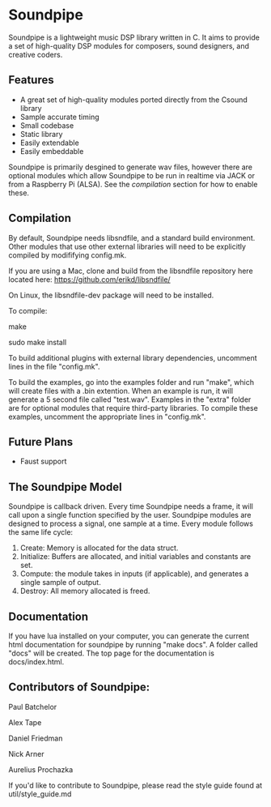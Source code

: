 Soundpipe
=========

Soundpipe is a lightweight music DSP library written in C. It aims to provide
a set of high-quality DSP modules for composers, sound designers,
and creative coders.

Features
---------

- A great set of high-quality modules ported directly from the Csound library
- Sample accurate timing
- Small codebase
- Static library
- Easily extendable
- Easily embeddable

Soundpipe is primarily desgined to generate wav files, however there are
optional modules which allow Soundpipe to be run in realtime via JACK or
from a Raspberry Pi (ALSA). See the *compilation* section for how to enable
these.

Compilation
-----------

By default, Soundpipe needs libsndfile, and a standard build environment. 
Other modules that use other external libraries will need to be explicitly compiled
by modififying config.mk.

If you are using a Mac, clone and build from the libsndfile repository here 
located here: https://github.com/erikd/libsndfile/

On Linux, the libsndfile-dev package will need to be installed.

To compile:

make

sudo make install

To build additional plugins with external library dependencies, uncomment lines
in the file "config.mk".

To build the examples, go into the examples folder and run "make", which will create
files with a .bin extention. When an example is run, it will generate a 
5 second file called "test.wav". Examples in the "extra"
folder are for optional modules that require third-party libraries. 
To compile these examples, uncomment the appropriate lines in "config.mk".


Future Plans
------------
- Faust support

The Soundpipe Model
-------------------

Soundpipe is callback driven. Every time Soundpipe needs a frame, it will
call upon a single function specified by the user. Soundpipe modules are
designed to process a signal, one sample at a time.  Every module follows the
same life cycle:

1. Create: Memory is allocated for the data struct.
2. Initialize: Buffers are allocated, and initial variables and constants
are set.
3. Compute: the module takes in inputs (if applicable), and generates a
single sample of output.
4. Destroy: All memory allocated is freed.

Documentation
-------------
If you have lua installed on your computer, you can generate the current html
documentation for soundpipe by running "make docs". A folder called "docs"
will be created. The top page for the documentation is docs/index.html.



Contributors of Soundpipe:
--------------------------
Paul Batchelor

Alex Tape

Daniel Friedman

Nick Arner

Aurelius Prochazka 

If you'd like to contribute to Soundpipe, please read the style guide found at
util/style\_guide.md

